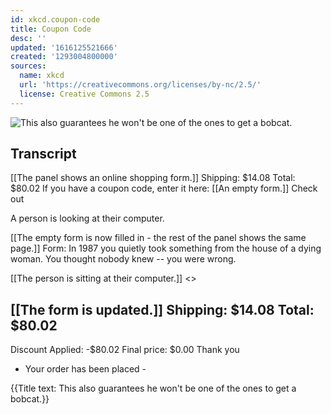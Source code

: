 ```yaml
---
id: xkcd.coupon-code
title: Coupon Code
desc: ''
updated: '1616125521666'
created: '1293004800000'
sources:
  name: xkcd
  url: 'https://creativecommons.org/licenses/by-nc/2.5/'
  license: Creative Commons 2.5
---
```

![This also guarantees he won't be one of the ones to get a bobcat.](https://imgs.xkcd.com/comics/coupon_code.png)

## Transcript
[[The panel shows an online shopping form.]]
Shipping: $14.08
Total:    $80.02
If you have a coupon code, enter it here:
[[An empty form.]]
Check out

A person is looking at their computer.

[[The empty form is now filled in - the rest of the panel shows the same page.]]
Form: In 1987 you quietly took something from the house of a dying woman. You thought nobody knew -- you were wrong.

[[The person is sitting at their computer.]]
<<Click>>

[[The form is updated.]]
Shipping:   $14.08
Total:      $80.02
----------------
Discount
Applied:   -$80.02
Final price: $0.00
Thank you
- Your order has been placed -

{{Title text: This also guarantees he won't be one of the ones to get a bobcat.}}
